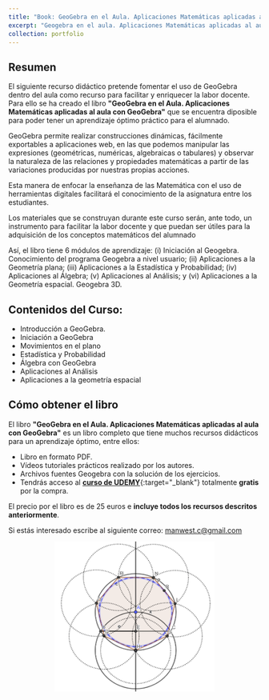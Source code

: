 ```yaml
---
title: "Book: GeoGebra en el Aula. Aplicaciones Matemáticas aplicadas al aula con GeoGebra"
excerpt: "Geogebra en el aula. Aplicaciones Matemáticas aplicadas al aula con GeoGebra. Libro para aplicar el software Geogebra con ejemplos prácticos en el aula.<br/><img src='/images/geogebra.png' width='200' align='center' />"
collection: portfolio
---
```


## Resumen

El siguiente recurso didáctico pretende fomentar el uso de GeoGebra dentro del aula como recurso para facilitar y enriquecer la labor docente. Para ello se ha creado el libro **"GeoGebra en el Aula. Aplicaciones Matemáticas aplicadas al aula con GeoGebra"** que se encuentra diposible para poder tener un aprendizaje óptimo práctico para el alumnado.

GeoGebra permite realizar construcciones dinámicas, fácilmente exportables a aplicaciones web, en las que podemos manipular las expresiones (geométricas, numéricas, algebraicas o tabulares) y observar la naturaleza de las relaciones y propiedades matemáticas a partir de las variaciones producidas por nuestras propias acciones.

Esta manera de enfocar la enseñanza de las Matemática con el uso de herramientas digitales  facilitará el conocimiento de la asignatura entre los estudiantes.

Los materiales que se construyan durante este curso serán, ante todo, un instrumento para facilitar la labor docente y que puedan ser útiles para la adquisición de los conceptos matemáticos del alumnado

Así, el libro tiene 6 módulos de aprendizaje: (i) Iniciación al Geogebra. Conocimiento del programa Geogebra a nivel usuario; (ii) Aplicaciones a la Geometría plana; (iii) Aplicaciones a la Estadística y Probabilidad; (iv) Aplicaciones al Álgebra; (v) Aplicaciones al Análisis; y (vi) Aplicaciones a la Geometría espacial. Geogebra 3D.

## Contenidos del Curso:

- Introducción a GeoGebra.
- Iniciación a GeoGebra
- Movimientos en el plano
- Estadística y Probabilidad
- Álgebra con GeoGebra
- Aplicaciones al Análisis
- Aplicaciones a la geometría espacial

## Cómo obtener el libro

El libro **"GeoGebra en el Aula. Aplicaciones Matemáticas aplicadas al aula con GeoGebra"** es un libro completo que tiene muchos recursos didácticos para un aprendizaje óptimo, entre ellos:
- Libro en formato PDF.
- Vídeos tutoriales prácticos realizado por los autores.
- Archivos fuentes Geogebra con la solución de los ejercicios.
- Tendrás acceso al [**curso de UDEMY**](https://www.udemy.com/course/matematicas-geogebra/?couponCode=FEB_2025){:target="_blank"} totalmente **gratis** por la compra.

El precio por el libro es de 25 euros e **incluye todos los recursos descritos anteriormente**.

Si estás interesado escribe al siguiente correo: <a href="mailto:manwest.c@gmail.com">manwest.c@gmail.com</a>

<div>
<p style = 'text-align:center;'>
<img src='/images/geogebra.png' width='320' height='300'>
</p>
</div>

<!--
<script src="https://www.paypal.com/sdk/js?client-id=BAAFLtzEbhR-v2Nk6YVEdhvWJzPrGcmQm4dOmmv6DDKyXomXKpToxESEA_da2HErs94WB2HVZrH396-SUg&components=hosted-buttons&disable-funding=venmo&currency=EUR"></script>
<div id="paypal-container-UX7UBGJ8TCPTW"></div>
<script>
  paypal.HostedButtons({
    hostedButtonId: "UX7UBGJ8TCPTW",
  }).render("#paypal-container-UX7UBGJ8TCPTW")
</script>
-->

